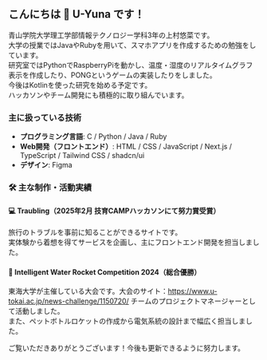## こんにちは 👋 U-Yuna です！
青山学院大学理工学部情報テクノロジー学科3年の上村悠菜です。  
大学の授業ではJavaやRubyを用いて、スマホアプリを作成するための勉強をしています。  
研究室ではPythonでRaspberryPiを動かし、温度・湿度のリアルタイムグラフ表示を作成したり、PONGというゲームの実装したりをしました。  
今後はKotlinを使った研究を始める予定です。  
ハッカソンやチーム開発にも積極的に取り組んでいます。  

###  主に扱っている技術
- **プログラミング言語**: C / Python / Java / Ruby  
- **Web開発（フロントエンド）**: HTML / CSS / JavaScript / Next.js / TypeScript / Tailwind CSS / shadcn/ui
- **デザイン**: Figma

### 🛠 主な制作・活動実績

#### 💻 Traubling（2025年2月 技育CAMPハッカソンにて努力賞受賞）
旅行のトラブルを事前に知ることができるサイトです。  
実体験から着想を得てサービスを企画し、主にフロントエンド開発を担当しました。 

#### 🚀 Intelligent Water Rocket Competition 2024（総合優勝）
東海大学が主催している大会です。大会のサイト：https://www.u-tokai.ac.jp/news-challenge/1150720/
チームのプロジェクトマネージャーとして活動しました。  
また、ペットボトルロケットの作成から電気系統の設計まで幅広く担当しました。  

ご覧いただきありがとうございます！今後も更新できるように努力します。
